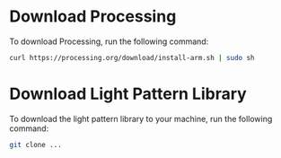 # Download Processing
To download Processing, run the following command:
```bash
curl https://processing.org/download/install-arm.sh | sudo sh
```

# Download Light Pattern Library
To download the light pattern library to your machine, run the following command:
```bash
git clone ...
```

